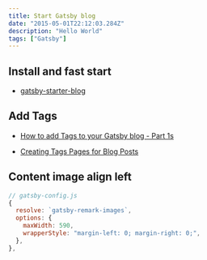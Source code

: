 ```yaml
---
title: Start Gatsby blog
date: "2015-05-01T22:12:03.284Z"
description: "Hello World"
tags: ["Gatsby"]
---
```


## Install and fast start

- [gatsby-starter-blog](https://www.gatsbyjs.org/starters/gatsbyjs/gatsby-starter-blog/)

## Add Tags

- [How to add Tags to your Gatsby blog - Part 1s](https://dev.to/gabcimato/how-to-add-tags-to-your-gatsby-blog-part-1-34fk)

- [Creating Tags Pages for Blog Posts](https://www.gatsbyjs.org/docs/adding-tags-and-categories-to-blog-posts/)

## Content image align left

```js
// gatsby-config.js
{
  resolve: `gatsby-remark-images`,
  options: {
    maxWidth: 590,
    wrapperStyle: "margin-left: 0; margin-right: 0;",
  },
},
```
